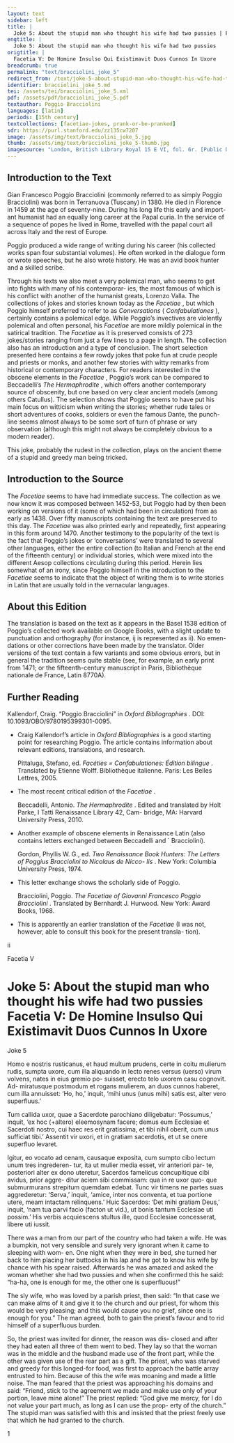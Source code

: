 ```yaml
---
layout: text
sidebar: left
title: |
  Joke 5: About the stupid man who thought his wife had two pussies | Facetia V: De Homine Insulso Qui Existimavit Duos Cunnos In Uxore
engtitle: |
  Joke 5: About the stupid man who thought his wife had two pussies
origtitle: |
  Facetia V: De Homine Insulso Qui Existimavit Duos Cunnos In Uxore
breadcrumb: true
permalink: "text/bracciolini_joke_5"
redirect_from: /text/joke-5-about-stupid-man-who-thought-his-wife-had-two-pussies
identifier: bracciolini_joke_5.md
tei: /assets/tei/bracciolini_joke_5.xml
pdf: /assets/pdf/bracciolini_joke_5.pdf
textauthor: Poggio Bracciolini
languages: [latin]
periods: [15th_century]
textcollections: [facetiae-jokes, prank-or-be-pranked]
sdr: https://purl.stanford.edu/zz135cw7207
image: /assets/img/text/bracciolini_joke_5.jpg
thumb: /assets/img/text/bracciolini_joke_5-thumb.jpg
imagesource: "London, British Library Royal 15 E VI, fol. 6r. [Public Domain]"
---
```

<h2>Introduction to the Text</h2>
<p>Gian Francesco Poggio Bracciolini (commonly referred to as simply Poggio Bracciolini) was born in Terranuova (Tuscany) in 1380. He died in Florence in 1459 at the age of seventy-nine. During his long life this early and import- ant humanist had an equally long career at the Papal curia. In the service of a sequence of popes he lived in Rome, travelled with the papal court all across Italy and the rest of Europe.</p>

<p>Poggio produced a wide range of writing during his career (his collected works span four substantial volumes). He often worked in the dialogue form or wrote speeches, but he also wrote history. He was an avid book hunter and a skilled scribe.</p>

<p>Through his texts we also meet a very polemical man, who seems to get into fights with many of his contemporar- ies, the most famous of which is his conflict with another of the humanist greats, Lorenzo Valla. The collections of jokes and stories known today as the <i> Facetiae</i> , but which Poggio himself preferred to refer to as <i> Conversations </i> (<i> Confabulationes</i> ), certainly contains a polemical edge. While Poggio’s invectives are violently polemical and often personal, his <i> Facetiae </i> are more mildly polemical in the satirical tradition. The <i> Facetiae </i> as it is preserved consists of 273 jokes/stories ranging from just a few lines to a page in length. The collection also has an introduction and a type of conclusion. The short selection presented here contains a few rowdy jokes that poke fun at crude people and priests or monks, and another few stories with witty remarks from historical or contemporary characters. For readers interested in the obscene elements in the <i> Facetiae</i> , Poggio’s work can be compared to Beccadelli’s <i> The Hermaphrodite</i> , which offers another contemporary source of obscenity, but one based on very clear ancient models (among others Catullus). The selection shows that Poggio seems to have put his main focus on witticism when writing the stories; whether rude tales or short adventures of cooks, soldiers or even the famous Dante, the punch- line seems almost always to be some sort of turn of phrase or wry observation (although this might not always be completely obvious to a modern reader).</p>

<p>This joke, probably the rudest in the collection, plays on the ancient theme of a stupid and greedy man being tricked.</p>

<h2>Introduction to the Source</h2>
<p>The <i> Facetiae </i> seems to have had immediate success. The collection as we now know it was composed between 1452-53, but Poggio had by then been working on versions of it (some of which had been in circulation) from as early as 1438. Over fifty manuscripts containing the text are preserved to this day. The <i> Facetiae </i> was also printed early and repeatedly, first appearing in this form around 1470. Another testimony to the popularity of the text is the fact that Poggio’s jokes or ‘conversations’ were translated to several other languages, either the entire collection (to Italian and French at the end of the fifteenth century) or individual stories, which were mixed into the different Aesop collections circulating during this period. Herein lies somewhat of an irony, since Poggio himself in the introduction to the <i> Facetiae </i> seems to indicate that the object of writing them is to write stories in Latin that are usually told in the vernacular languages.</p>

<h2>About this Edition</h2>
<p>The translation is based on the text as it appears in the Basel 1538 edition of Poggio’s collected work available on Google Books, with a slight update to punctuation and orthography (for instance, ij is represented as ii). No emen- dations or other corrections have been made by the translator. Older versions of the text contain a few variants and some obvious errors, but in general the tradition seems quite stable (see, for example, an early print from 1471; or the fifteenth-century manuscript in Paris, Bibliothèque nationale de France, Latin 8770A).</p>

<h2>Further Reading</h2>
<p>Kallendorf, Craig. “Poggio Bracciolini” in <i> Oxford Bibliographies</i> . DOI: 10.1093/OBO/9780195399301-0095.</p>
<ul id="l1">
<li data-list-text="•">
<p>Craig Kallendorf’s article in <em>Oxford Bibliographies</em> is a good starting point for researching Poggio. The article contains information about relevant editions, translations, and research.</p>
<p>Pittaluga, Stefano, ed. <i> Facéties = Confabulationes: Édition bilingue</i> . Translated by Etienne Wolff. Bibliothèque italienne. Paris: Les Belles Lettres, 2005.</p>
</li>
<li data-list-text="•">
<p>The most recent critical edition of the <em>Facetiae</em> .</p>
<p>Beccadelli, Antonio. <i> The Hermaphrodite</i> . Edited and translated by Holt Parke, I Tatti Renaissance Library 42, Cam- bridge, MA: Harvard University Press, 2010.</p>
</li>
<li data-list-text="•">
<p>Another example of obscene elements in Renaissance Latin (also contains letters exchanged between Beccadelli and ` Bracciolini).</p>
<p>Gordon, Phyllis W. G., ed. <i> Two Renaissance Book Hunters: The Letters of Poggius Bracciolini to Nicolaus de Nicco- lis</i> . New York: Columbia University Press, 1974.</p>
</li>
<li data-list-text="•">
<p>This letter exchange shows the scholarly side of Poggio.</p>
<p>Bracciolini, Poggio. <i> The Facetiae of Giovanni Francesco Poggio Bracciolini</i> . Translated by Bernhardt J. Hurwood. New York: Award Books, 1968.</p>
</li>
<li data-list-text="•">
<p>This is apparently an earlier translation of the <em>Facetiae</em> (I was not, however, able to consult this book for the present transla- tion).</p>
</li>
</ul>

<p>ii</p>

<p>Facetia V</p>
<h1>Joke 5: About the stupid man who thought his wife had two pussies Facetia V: De Homine Insulso Qui Existimavit Duos Cunnos In Uxore</h1>

<p>Joke 5</p>

<p>Homo e nostris rusticanus, et haud multum prudens, certe in coitu mulierum rudis, sumpta uxore, cum illa aliquando in lecto renes versus (uerso) virum volvens, nates in eius gremio po- suisset, erecto telo uxorem casu cognovit. Ad- miratusque postmodum et rogans mulierem, an duos cunnos haberet, cum illa annuisset: ‘Ho, ho,’ inquit, ‘mihi unus (unus mihi) satis est, alter vero superfluus.’</p>

<p>Tum callida uxor, quae a Sacerdote parochiano diligebatur: ‘Possumus,’ inquit, ‘ex hoc (+altero) eleemosynam facere; demus eum Ecclesiae et Sacerdoti nostro, cui haec res erit gratissima, et tibi nihil oberit, cum unus sufficiat tibi.’ Assentit vir uxori, et in gratiam sacerdotis, et ut se onere superfluo levaret.</p>

<p>Igitur, eo vocato ad cenam, causaque exposita, cum sumpto cibo lectum unum tres ingrederen- tur, ita ut mulier media esset, vir anteriori par- te, posteriori alter ex dono uteretur, Sacerdos famelicus concupitique cibi avidus, prior aggre- ditur aciem sibi commissam: qua in re uxor quo- que submurmurans strepitum quemdam edebat. Tunc vir timens ne partes suas aggrederetur: ‘Serva,’ inquit, ‘amice, inter nos conventa, et tua portione utere, meam intactam relinquens.’ Huic Sacerdos: ‘Det mihi gratiam Deus,’ inquit, ‘nam tua parvi facio (facton ut vid.), ut bonis tantum Ecclesiae uti possim.’ His verbis acquiescens stultus ille, quod Ecclesiae concesserat, libere uti iussit.</p>
<p>There was a man from our part of the country who had taken a wife. He was a bumpkin, not very sensible and surely very ignorant when it came to sleeping with wom- en. One night when they were in bed, she turned her back to him placing her buttocks in his lap and he got to know his wife by chance with his spear raised. Afterwards he was amazed and asked the woman whether she had two pussies and when she confirmed this he said: “ha-ha, one is enough for me, the other one is superfluous!”</p>

<p>The sly wife, who was loved by a parish priest, then said: “In that case we can make alms of it and give it to the church and our priest, for whom this would be very pleasing; and this would cause you no grief, since one is enough for you.” The man agreed, both to gain the priest’s favour and to rid himself of a superfluous burden.</p>

<p>So, the priest was invited for dinner, the reason was dis- closed and after they had eaten all three of them went to bed. They lay so that the woman was in the middle and the husband made use of the front part, while the other was given use of the rear part as a gift. The priest, who was starved and greedy for this longed-for food, was first to approach the battle array entrusted to him. Because of this the wife was moaning and made a little noise. The man feared that the priest was approaching his domains and said: “Friend, stick to the agreement we made and make use only of your portion, leave mine alone!” The priest replied: “God give me mercy, for I do not value your part much, as long as I can use the prop- erty of the church.” The stupid man was satisfied with this and insisted that the priest freely use that which he had granted to the church.</p>

<p>1</p>
